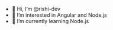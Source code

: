 - 👋 Hi, I’m @rishi-dev
- 👀 I’m interested in Angular and Node.js
- 🌱 I’m currently learning Node.js

<!---
rishi-dev/rishi-dev is a ✨ special ✨ repository because its `README.md` (this file) appears on your GitHub profile.
You can click the Preview link to take a look at your changes.
--->
